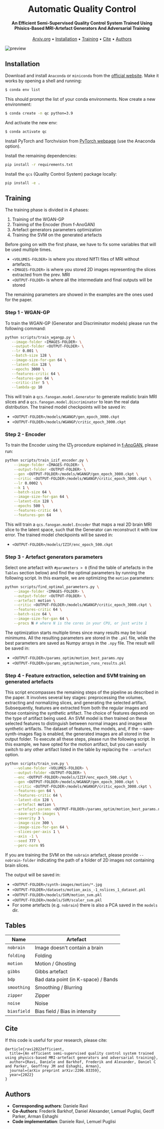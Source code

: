 <h1 align="center">
  <br>
  Automatic Quality Control
  <br>
</h1>

<h4 align="center">An Efficient Semi-Supervised Quality Control System Trained Using Phisics-Based MRI-Artefact Generators And Adversarial Training</h4>

<p align="center">
  <a href="https://arxiv.org/abs/2206.03359">Arxiv.org</a> •
  <a href="#installation">Installation</a> •
  <a href="#training">Training</a> •
  <a href="#cite">Cite</a> •
  <a href="#authors">Authors</a>
</p>

![preview](assets/preview.png)


## Installation

Download and install `Anaconda` or `miniconda` from the [official website](https://www.anaconda.com/products/distribution). Make it works by opening a shell and running:

```bash
$ conda env list
```

This should prompt the list of your conda environments. Now create a new environment: 

```bash
$ conda create -n qc python=3.9
```

And activate the new env:

```bash
$ conda activate qc
```

Install PyTorch and Torchvision from [PyTorch webpage](https://pytorch.org/get-started/locally/) (use the Anaconda option).

Install the remaining dependencies:

```bash
pip install -r requirements.txt
```

Install the `qcs` (Quality Control System) package locally:

```bash
pip install -e .
```

## Training 

The training phase is divided in 4 phases:

1. Training of the WGAN-GP
2. Training of the Encoder (from f-AnoGAN)
3. Artefact generators parameters optimization 
4. Training the SVM on the generated artefacts

Before going on with the first phase, we have to fix some variables that will be used multiple times.

* `<VOLUMES-FOLDER>`  is where you stored NIfTI files of MRI without artefacts.
* `<IMAGES-FOLDER>` is where you stored 2D images representing the slices extracted from the prev. MRI
* `<OUTPUT-FOLDER>` is where all the intermediate and final outputs will be stored

The remaining parameters are showed in the examples are the ones used for the paper. 

### Step 1 - WGAN-GP

To train the WGAN-GP (Generator and Discriminator models) please run the following command:

 ``` bash
python scripts/train_wgangp.py \
	--image-folder <IMAGES-FOLDER> \
    --output-folder <OUTPUT-FOLDER> \
    --lr 0.001 \
    --batch-size 128 \
    --image-size-for-gan 64 \
    --latent-dim 128 \
    --epochs 3000 \
    --features-critic 64 \
    --features-gen 64 \
    --critic-iter 5 \
    --lambda-gp 10
 ```

This will train a `qcs.fanogan.model.Generator` to generate realistic brain MRI slices and a `qcs.fanogan.model.Discriminator` to lean the real data distribution. The trained model checkpoints will be saved in:

- `<OUTPUT-FOLDER>/models/WGANGP/gen_epoch_3000.ckpt`
- `<OUTPUT-FOLDER>/models/WGANGP/critic_epoch_3000.ckpt`

### Step 2 - Encoder

To train the Encoder using the $\text{IZI}_f$ procedure explained in [f-AnoGAN](https://www.sciencedirect.com/science/article/abs/pii/S1361841518302640), please run:

```bash
python scripts/train_izif_encoder.py \
    --image-folder <IMAGES-FOLDER> \
    --output-folder <OUTPUT-FOLDER> \
    --gen <OUTPUT-FOLDER>/models/WGANGP/gen_epoch_3000.ckpt \
    --critic <OUTPUT-FOLDER>/models/WGANGP/critic_epoch_3000.ckpt \
    --lr 0.0002 \
    --k 1 \
    --batch-size 64 \
    --image-size-for-gan 64 \
    --latent-dim 128 \
    --epochs 500 \
    --features-critic 64 \
    --features-gen 64
```

This will train a `qcs.fanogan.model.Encoder` that maps a real 2D brain MRI slice to the latent space, such that the Generator can reconstruct it with low error. The trained model checkpoints will be saved in:

* `<OUTPUT-FOLDER>/models/IZIF/enc_epoch_500.ckpt`

### Step 3 - Artefact generators parameters

Select one artefact with `#parameters > 0` (find the table of artefacts in the `Tables` section below) and find the optimal parameters by running the following script. In this example, we are optimizing the `motion` parameters:

``` bash
python scripts/find_optimal_parameters.py \
    --image-folder <IMAGES-FOLDER> \
    --output-folder <OUTPUT-FOLDER> \
    --artefact motion \
    --critic <OUTPUT-FOLDER>/models/WGANGP/critic_epoch_3000.ckpt \
    --features-critic 64 \
    --batch-size 64 \
    --image-size-for-gan 64 \
    --procs N # where N is the cores in your CPU, or just write 1 
```

The optimization starts multiple times since many results may be local minimums. All the resulting parameters are stored in the `.pkl` file, while the best parameters are saved as Numpy arrays in the `.npy` file. The result will be saved in:

* `<OUTPUT-FOLDER>/params_optim/motion_best_params.npy`
* `<OUTPUT-FOLDER>/params_optim/motion_runs_results.pkl`

### Step 4 - Feature extraction, selection and SVM training on generated artefacts

This script encompasses the remaining steps of the pipeline as described in the paper. It involves several key stages: preprocessing the volumes, extracting and normalizing slices, and generating the selected artifact. Subsequently, features are extracted from both the regular images and those containing the synthetic artifact. The choice of features depends on the type of artifact being used. An SVM model is then trained on these selected features to distinguish between normal images and images with synthetic artifacts. The dataset of features, the models, and, if the --save-synth-images flag is enabled, the generated images are all stored in the output folder. To execute all these steps, please run the following script. In this example, we have opted for the motion artifact, but you can easily switch to any other artifact listed in the table by replacing the `--artefact` option.


```bash
python scripts/train_svm.py \
    --volume-folder <VOLUMES-FOLDER> \
    --output-folder <OUTPUT-FOLDER> \
    --enc <OUTPUT-FOLDER>/models/IZIF/enc_epoch_500.ckpt \
    --gen <OUTPUT-FOLDER>/models/WGANGP/gen_epoch_3000.ckpt \
    --critic <OUTPUT-FOLDER>/models/WGANGP/critic_epoch_3000.ckpt \
    --features-gen 64 \
    --features-critic 64 \
    --latent-dim 128 \
    --artefact motion \
    --artefact-params <OUTPUT-FOLDER>/params_optim/motion_best_params.npy \
    --save-synth-images \
    --severity 3 \
    --image-size 300 \
    --image-size-for-gan 64 \
    --slices-per-axis 1 \
    --axis -1 \
    --seed 777 \
    --perc-norm 95
```

If you are training the SVM on the `nobrain` artefact, please provide `--nobrain-folder` indicating the path of a folder of 2D images not containing brain slices.  

The output will be saved in:

* `<OUTPUT-FOLDER>/synth-images/motion/*.jpg`
* `<OUTPUT-FOLDER>/datasets/motion_axis_-1_nslices_1_dataset.pkl`
* `<OUTPUT-FOLDER>/models/SVM/motion_svm.pkl`
* `<OUTPUT-FOLDER>/models/SVM/scaler_svm.pkl`
* For some artefacts (e.g. `nobrain`) there is also a PCA saved in the `models` dir.

## Tables

| Name             | Artefact                            |
| ---------------- | ----------------------------------- |
| `nobrain`        | Image doesn't contain a brain       |
| `folding`        | Folding                             |
| `motion`         | Motion / Ghosting                   |
| `gibbs`          | Gibbs artefact                      |
| `bdp`            | Bad data point (in K-space) / Bands |
| `smoothing`      | Smoothing / Blurring                |
| `zipper`         | Zipper                              |
| `noise`          | Noise                               |
| `biasfield`      | Bias field / Bias in intensity      |

## Cite

If this code is useful for your research, please cite:

```
@article{ravi2022efficient,
  title={An efficient semi-supervised quality control system trained using physics-based MRI-artefact generators and adversarial training},
  author={Ravi, Daniele and Barkhof, Frederik and Alexander, Daniel C and Parker, Geoffrey JM and Eshaghi, Arman},
  journal={arXiv preprint arXiv:2206.03359},
  year={2022}
}
```

## Authors

* **Corresponding authors**: Daniele Ravì
* **Co-Authors**: Frederik Barkhof, Daniel Alexander, Lemuel Puglisi, Geoff Parker, Arman Eshaghi
* **Code implementation**: Daniele Ravì, Lemuel Puglisi